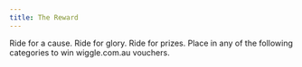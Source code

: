 ```yaml
---
title: The Reward
---
```


Ride for a cause. Ride for glory. Ride for prizes. Place in any of the following categories to win wiggle.com.au vouchers.
